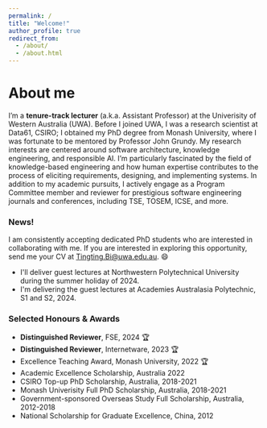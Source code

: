 ```yaml
---
permalink: /
title: "Welcome!"
author_profile: true
redirect_from: 
  - /about/
  - /about.html
---
```



About me
======
I’m a **tenure-track lecturer** (a.k.a. Assistant Professor) at the Univerisity of Western Australia (UWA). Before I joined UWA, I was a research scientist at Data61, CSIRO; I obtained my PhD degree from Monash University, where I was fortunate to be mentored by Professor John Grundy. My research interests are centered around software architecture, knowledge engineering, and responsible AI. I’m particularly fascinated by the field of knowledge-based engineering and how human expertise contributes to the process of eliciting requirements, designing, and implementing systems. In addition to my academic pursuits, I actively engage as a Program Committee member and reviewer for prestigious software engineering journals and conferences, including TSE, TOSEM, ICSE, and more. 

### News!
I am consistently accepting dedicated PhD students who are interested in collaborating with me. If you are interested in exploring this opportunity, send me your CV at Tingting.Bi@uwa.edu.au. :smile:
- I'll deliver guest lectures at Northwestern Polytechnical University during the summer holiday of 2024.
- I'm delivering the guest lectures at Academies Australasia Polytechnic, S1 and S2, 2024.


### Selected Honours & Awards
- **Distinguished Reviewer**, FSE, 2024 :trophy:
- **Distinguished Reviewer**, Internetware, 2023 :trophy:
- Excellence Teaching Award, Monash University, 2022 :trophy:
- Academic Excellence Scholarship, Australia 2022
- CSIRO Top-up PhD Scholarship, Australia, 2018-2021
- Monash Univerisity Full PhD Scholarship, Australia, 2018-2021
- Government-sponsored Overseas Study Full Scholarship, Australia, 2012-2018
- National Scholarship for Graduate Excellence, China, 2012
